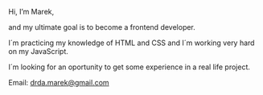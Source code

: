 Hi, I’m Marek,

and my ultimate goal is  to become a frontend developer.

I´m practicing my knowledge of HTML and CSS and I´m working very hard on my JavaScript.

I´m looking for an oportunity to get some experience in a real life project.

Email: drda.marek@gmail.com

<!---
marekdrda/marekdrda is a ✨ special ✨ repository because its `README.md` (this file) appears on your GitHub profile.
You can click the Preview link to take a look at your changes.
--->
